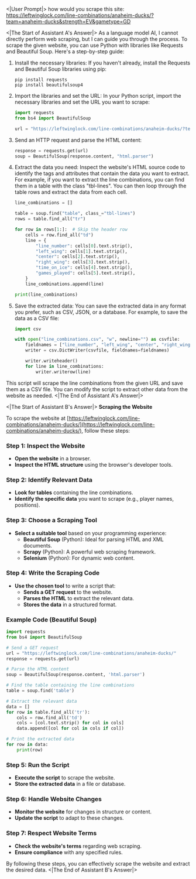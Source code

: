 <|User Prompt|>
how would you scrape this site:
https://leftwinglock.com/line-combinations/anaheim-ducks/?team=anaheim-ducks&strength=EV&gametype=GD

<|The Start of Assistant A's Answer|>
As a language model AI, I cannot directly perform web scraping, but I can guide you through the process. To scrape the given website, you can use Python with libraries like Requests and Beautiful Soup. Here's a step-by-step guide:

1. Install the necessary libraries:
   If you haven't already, install the Requests and Beautiful Soup libraries using pip:
   ```
   pip install requests
   pip install beautifulsoup4
   ```

2. Import the libraries and set the URL:
   In your Python script, import the necessary libraries and set the URL you want to scrape:
   ```python
   import requests
   from bs4 import BeautifulSoup

   url = "https://leftwinglock.com/line-combinations/anaheim-ducks/?team=anaheim-ducks&strength=EV&gametype=GD"
   ```

3. Send an HTTP request and parse the HTML content:
   ```python
   response = requests.get(url)
   soup = BeautifulSoup(response.content, "html.parser")
   ```

4. Extract the data you need:
   Inspect the website's HTML source code to identify the tags and attributes that contain the data you want to extract. For example, if you want to extract the line combinations, you can find them in a table with the class "tbl-lines". You can then loop through the table rows and extract the data from each cell.

   ```python
   line_combinations = []

   table = soup.find("table", class_="tbl-lines")
   rows = table.find_all("tr")

   for row in rows[1:]:  # Skip the header row
       cells = row.find_all("td")
       line = {
           "line_number": cells[0].text.strip(),
           "left_wing": cells[1].text.strip(),
           "center": cells[2].text.strip(),
           "right_wing": cells[3].text.strip(),
           "time_on_ice": cells[4].text.strip(),
           "games_played": cells[5].text.strip(),
       }
       line_combinations.append(line)

   print(line_combinations)
   ```

5. Save the extracted data:
   You can save the extracted data in any format you prefer, such as CSV, JSON, or a database. For example, to save the data as a CSV file:

   ```python
   import csv

   with open("line_combinations.csv", "w", newline="") as csvfile:
       fieldnames = ["line_number", "left_wing", "center", "right_wing", "time_on_ice", "games_played"]
       writer = csv.DictWriter(csvfile, fieldnames=fieldnames)

       writer.writeheader()
       for line in line_combinations:
           writer.writerow(line)
   ```

This script will scrape the line combinations from the given URL and save them as a CSV file. You can modify the script to extract other data from the website as needed.
<|The End of Assistant A's Answer|>

<|The Start of Assistant B's Answer|>
**Scraping the Website**

To scrape the website at [https://leftwinglock.com/line-combinations/anaheim-ducks/](https://leftwinglock.com/line-combinations/anaheim-ducks/), follow these steps:

### Step 1: **Inspect the Website**

- **Open the website** in a browser.
- **Inspect the HTML structure** using the browser's developer tools.

### Step 2: **Identify Relevant Data**

- **Look for tables** containing the line combinations.
- **Identify the specific data** you want to scrape (e.g., player names, positions).

### Step 3: **Choose a Scraping Tool**

- **Select a suitable tool** based on your programming experience:
  - **Beautiful Soup** (Python): Ideal for parsing HTML and XML documents.
  - **Scrapy** (Python): A powerful web scraping framework.
  - **Selenium** (Python): For dynamic web content.

### Step 4: **Write the Scraping Code**

- **Use the chosen tool** to write a script that:
  - **Sends a GET request** to the website.
  - **Parses the HTML** to extract the relevant data.
  - **Stores the data** in a structured format.

### Example Code (Beautiful Soup)

```python
import requests
from bs4 import BeautifulSoup

# Send a GET request
url = "https://leftwinglock.com/line-combinations/anaheim-ducks/"
response = requests.get(url)

# Parse the HTML content
soup = BeautifulSoup(response.content, 'html.parser')

# Find the table containing the line combinations
table = soup.find('table')

# Extract the relevant data
data = []
for row in table.find_all('tr'):
    cols = row.find_all('td')
    cols = [col.text.strip() for col in cols]
    data.append([col for col in cols if col])

# Print the extracted data
for row in data:
    print(row)
```

### Step 5: **Run the Script**

- **Execute the script** to scrape the website.
- **Store the extracted data** in a file or database.

### Step 6: **Handle Website Changes**

- **Monitor the website** for changes in structure or content.
- **Update the script** to adapt to these changes.

### Step 7: **Respect Website Terms**

- **Check the website's terms** regarding web scraping.
- **Ensure compliance** with any specified rules.

By following these steps, you can effectively scrape the website and extract the desired data.
<|The End of Assistant B's Answer|>